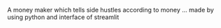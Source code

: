 A money maker which tells side hustles according to money ... made by using python and interface of streamlit
